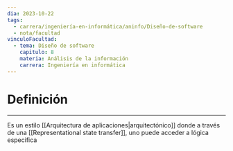 ```yaml
---
dia: 2023-10-22
tags:
  - carrera/ingeniería-en-informática/aninfo/Diseño-de-software
  - nota/facultad
vinculoFacultad:
  - tema: Diseño de software
    capitulo: 8
    materia: Análisis de la información
    carrera: Ingeniería en informática
---
```

# Definición
---
Es un estilo [[Arquitectura de aplicaciones|arquitectónico]] donde a través de una [[Representational state transfer]], uno puede acceder a lógica especifica